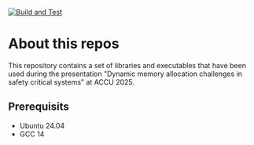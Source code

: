 [![Build and Test](https://github.com/limdor/accu-2025/actions/workflows/main.yml/badge.svg)](https://github.com/limdor/accu-2025/actions/workflows/main.yml)

# About this repos

This repository contains a set of libraries and executables that have been used during the presentation "Dynamic memory allocation challenges in safety critical systems" at ACCU 2025.

## Prerequisits

- Ubuntu 24.04
- GCC 14
